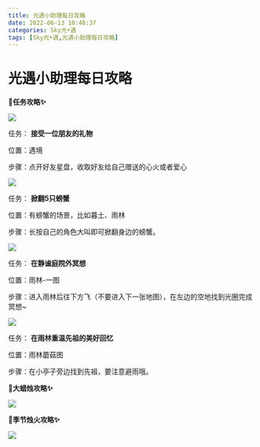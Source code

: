 ```yaml
---
title: 光遇小助理每日攻略
date: 2022-06-13 10:48:37
categories: Sky光•遇
tags: [Sky光•遇,光遇小助理每日攻略]
---
```

# 光遇小助理每日攻略
**🎉任务攻略✨**

![](https://ok.166.net/reunionpub/ds/kol/20220613/000548-5kig7l2ujc.png)

任务： **接受一位朋友的礼物**

位置：遇境

步骤：点开好友星盘，收取好友给自己赠送的心火或者爱心

![](https://ok.166.net/reunionpub/ds/kol/20220613/000626-atefy0jv1s.png)

任务： **掀翻5只螃蟹**

位置：有螃蟹的场景，比如暮土、雨林

步骤：长按自己的角色大叫即可掀翻身边的螃蟹。

![](https://ok.166.net/reunionpub/ds/kol/20220613/000525-7s5jyd8get.png)

任务： **在静谧庭院外冥想**

位置：雨林-一图

步骤：进入雨林后往下方飞（不要进入下一张地图），在左边的空地找到光圈完成冥想~

![](https://ok.166.net/reunionpub/ds/kol/20220613/000840-skgy051dju.png)

任务： **在雨林重温先祖的美好回忆**  

位置：雨林蘑菇图

步骤：在小亭子旁边找到先祖，要注意避雨哦。

 **🎉大蜡烛攻略✨**

![](https://ok.166.net/reunionpub/ds/kol/20220613/000333-nwjbk794ql.png)

  

 **🎉季节烛火攻略✨**

![](https://ok.166.net/reunionpub/ds/kol/20220613/000438-6h7wzt4jfy.png)

  

